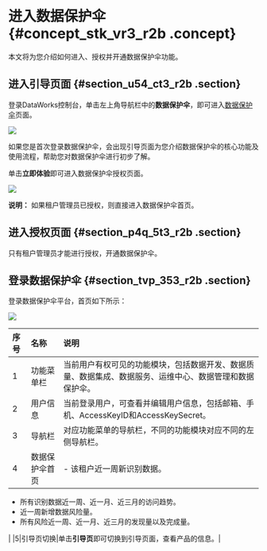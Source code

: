 # 进入数据保护伞 {#concept_stk_vr3_r2b .concept}

本文将为您介绍如何进入、授权并开通数据保护伞功能。

## 进入引导页面 {#section_u54_ct3_r2b .section}

登录DataWorks控制台，单击左上角导航栏中的**数据保护伞**，即可进入[数据保护伞](https://dsg.data.aliyun.com)页面。

![](http://static-aliyun-doc.oss-cn-hangzhou.aliyuncs.com/assets/img/17054/155427034138764_zh-CN.png)

如果您是首次登录数据保护伞，会出现引导页面为您介绍数据保护伞的核心功能及使用流程，帮助您对数据保护伞进行初步了解。

单击**立即体验**即可进入数据保护伞授权页面。

![](http://static-aliyun-doc.oss-cn-hangzhou.aliyuncs.com/assets/img/17054/15542703418841_zh-CN.png)

**说明：** 如果租户管理员已授权，则直接进入数据保护伞首页。

## 进入授权页面 {#section_p4q_5t3_r2b .section}

只有租户管理员才能进行授权，开通数据保护伞。

## 登录数据保护伞 {#section_tvp_353_r2b .section}

登录数据保护伞平台，首页如下所示：

![](http://static-aliyun-doc.oss-cn-hangzhou.aliyuncs.com/assets/img/17054/15542703418850_zh-CN.png)

|序号|名称|说明|
|:-|:-|:-|
|1|功能菜单栏|当前用户有权可见的功能模块，包括数据开发、数据质量、数据集成、数据服务、运维中心、数据管理和数据保护伞。|
|2|用户信息|当前登录用户，可查看并编辑用户信息，包括邮箱、手机、AccessKeyID和AccessKeySecret。|
|3|导航栏|对应功能菜单的导航栏，不同的功能模块对应不同的左侧导航栏。|
|4|数据保护伞首页| -   该租户近一周新识别数据。
-   所有识别数据近一周、近一月、近三月的访问趋势。
-   近一周新增数据风险量。
-   所有风险近一周、近一月、近三月的发现量以及完成量。

 |
|5|引导页切换|单击**引导页**即可切换到引导页面，查看产品的信息。|

